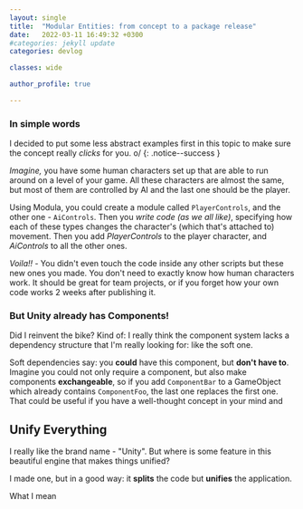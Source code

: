 ```yaml
---
layout: single
title:  "Modular Entities: from concept to a package release"
date:   2022-03-11 16:49:32 +0300
#categories: jekyll update
categories: devlog

classes: wide

author_profile: true

---
```


### In simple words

I decided to put some less abstract examples first in this topic to make sure
the concept really _clicks_ for you. o/
{: .notice--success }

_Imagine,_ you have some human characters set up that are able
to run around on a level of your game.
All these characters are almost the same,
but most of them are controlled by AI and the last one should be the player.

Using Modula, you could create a module called `PlayerControls`, and
the other one - `AiControls`. Then you _write code (as we all like)_,
specifying how each of these types changes the character's (which that's attached to) movement.
Then you add _PlayerControls_ to the player character, and _AiControls_ to all the other ones.

_Voila!!_ - You didn't even touch the code inside any other scripts but these new ones you made.
You don't need to exactly know how human characters work.
It should be great for team projects,
or if you forget how your own code works 2 weeks after publishing it.

### But Unity already has Components!

Did I reinvent the bike? Kind of: I really think the component system lacks
a dependency structure that I'm really looking for: like the soft one.

Soft dependencies say: you **could** have this component, but **don't have to**.
Imagine you could not only require a component, but also make components **exchangeable**,
so if you add `ComponentBar` to a GameObject which already contains `ComponentFoo`,
the last one replaces the first one. That could be useful if you have a well-thought
concept in your mind and 

## Unify Everything

I really like the brand name - "Unity". But where is some feature in this beautiful engine
that makes things unified?

I made one, but in a good way: it **splits** the code but **unifies** the application.

What I mean